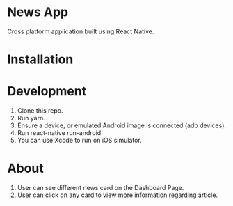# News App
Cross platform application built using React Native.

# Installation
  # Development
  1. Clone this repo.
  2. Run yarn.
  3. Ensure a device, or emulated Android image is connected (adb devices).
  4. Run react-native run-android.
  5. You can use Xcode to run on iOS simulator. 

# About
1. User can see different news card on the Dashboard Page.
2. User can click on any card to view more information regarding article.
